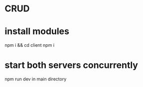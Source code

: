# CRUD

# install modules 

npm i 
&&
cd client 
npm i

# start both servers concurrently
npm run dev in main directory

